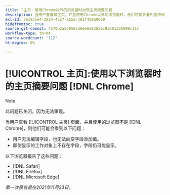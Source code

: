 ```yaml
---
title: “主页：使用Chrome以外的浏览器时出现主页摘要问题
description: 当用户查看其主页，并且使用Chrome以外的浏览器时，他们可能会看到各种问题。
exl-id: 7e1935e4-2814-4527-a65a-301f4b9a9669
hidefromtoc: true
source-git-commit: 7570b2a560505d66e0e83656c9a601226998c11c
workflow-type: tm+mt
source-wordcount: '112'
ht-degree: 0%

---
```


# [!UICONTROL 主页]:使用以下浏览器时的主页摘要问题 [!DNL Chrome]

>[!NOTE]
>
>此问题已关闭，因为无法重现。


当用户查看 [!UICONTROL 主页] 页面，并且使用的浏览器不是 [!DNL Chrome]，则他们可能会看到以下问题：

* 用户无法编辑字段，也无法向空字段添加值。
* 即使显示的工作对象上不存在字段，字段仍可能显示。

以下浏览器报告了这些问题：

* [!DNL Safari]
* [!DNL Firefox]
* [!DNL Microsoft Edge]

_第一次报告是在2021年11月23日。_
